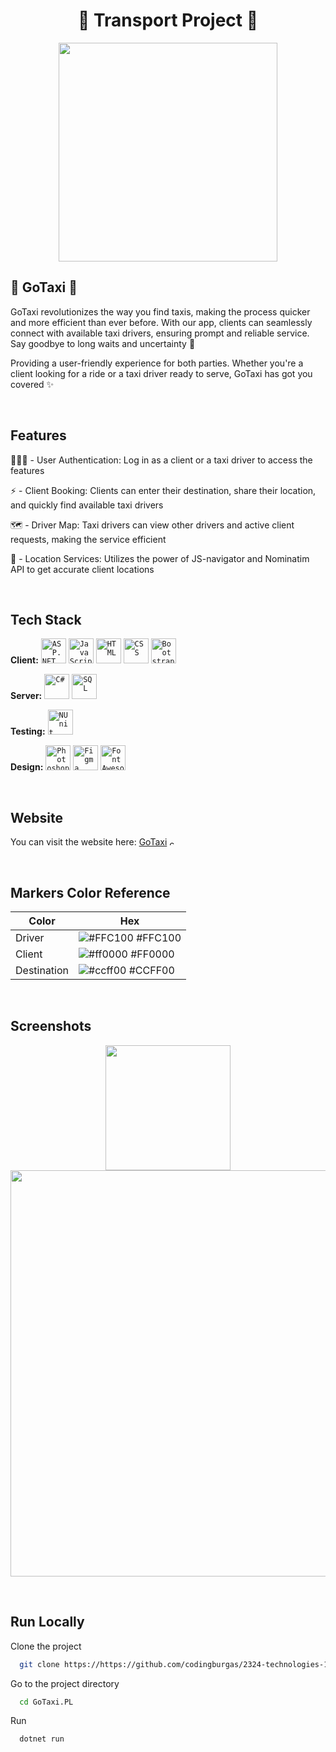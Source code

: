 

<h1 align="center">🚦 Transport Project 🚦</h1>

<p align="center">
  <img src="https://media.discordapp.net/attachments/935809460809633832/1196216322619621486/Screenshot_2024-01-14_203438-removebg-preview.png?ex=6679f043&is=66789ec3&hm=75ed0c60c34960dea3b158815e71ca75dd38d8f4ce4d325f61a642f91532447c&=&format=webp&quality=lossless" width="350">
</p>

## 🚖 GoTaxi 🚖
GoTaxi revolutionizes the way you find taxis, making the process quicker and more efficient than ever before. With our app, clients can seamlessly connect with available taxi drivers, ensuring prompt and reliable service. Say goodbye to long waits and uncertainty 🚕

Providing a user-friendly experience for both parties. Whether you're a client looking for a ride or a taxi driver ready to serve, GoTaxi has got you covered ✨

<br>

## Features

🧑🏽‍💻 - User Authentication: Log in as a client or a taxi driver to access the features

⚡ - Client Booking: Clients can enter their destination, share their location, and quickly find available taxi drivers

🗺️ - Driver Map: Taxi drivers can view other drivers and active client requests, making the service efficient

📍 - Location Services: Utilizes the power of JS-navigator and Nominatim API to get accurate client locations

<br>

## Tech Stack

**Client:**
<code><img height="40" src="https://upload.wikimedia.org/wikipedia/commons/thumb/e/ee/.NET_Core_Logo.svg/1024px-.NET_Core_Logo.svg.png" alt="ASP.NET"></code>
<code><img height="40" src="https://upload.wikimedia.org/wikipedia/commons/thumb/6/6a/JavaScript-logo.png/768px-JavaScript-logo.png" alt="JavaScript"></code>
<code><img height="40" src="https://cdn.pixabay.com/photo/2017/08/05/11/16/logo-2582748_960_720.png" alt="HTML"></code>
<code><img height="40" src="https://cdn.pixabay.com/photo/2017/08/05/11/16/logo-2582747_960_720.png" alt="CSS"></code>
<code><img height="40" src="https://upload.wikimedia.org/wikipedia/commons/thumb/b/b2/Bootstrap_logo.svg/800px-Bootstrap_logo.svg.png" alt="Bootstrap"></code>

**Server:** 
<code><img height="40" src="https://seeklogo.com/images/C/c-sharp-c-logo-02F17714BA-seeklogo.com.png" alt="C#"></code>
<code><img height="40" src="https://symbols.getvecta.com/stencil_27/79_sql-database-generic.494ff6320e.png" alt="SQL"></code>

**Testing:** 
<code><img height="40" src="https://avatars.githubusercontent.com/u/2678858?s=280&v=4" alt="NUnit"></code>

**Design:** 
<code><img height="40" src="https://i.pinimg.com/originals/9c/ea/ba/9ceaba69b7a9f89158ff953107978f3e.png" alt="Photoshop"></code>
<code><img height="40" src="https://cdn.sanity.io/images/599r6htc/localized/46a76c802176eb17b04e12108de7e7e0f3736dc6-1024x1024.png?w=804&h=804&q=75&fit=max&auto=format" alt="Figma"></code>
<code><img height="40" src="https://upload.wikimedia.org/wikipedia/commons/thumb/5/5f/Font_Awesome_logomark_blue.svg/1200px-Font_Awesome_logomark_blue.svg.png" alt="FontAwesome"></code>

<br>

## Website
You can visit the website here: <a href="https://gotaxi.azurewebsites.net/">GoTaxi</a> <img height="10" src="https://via.placeholder.com/10/FFC100?text=+" alt="color">

<br>

## Markers Color Reference

| Color             | Hex                                                                |
| ----------------- | ------------------------------------------------------------------ |
| Driver | ![#FFC100](https://via.placeholder.com/10/FFC100?text=+)   #FFC100 |
| Client| ![#ff0000](https://via.placeholder.com/10/ff0000?text=+)   #FF0000 |
| Destination|![#ccff00](https://via.placeholder.com/10/ccff00?text=)   #CCFF00 |


<br>

## Screenshots

<p align="center" display="flex">
  <img src="https://media.discordapp.net/attachments/935809460809633832/1196214971726581891/iphone-mockup-portrait.png?ex=6679ef01&is=66789d81&hm=ebf0dc9546b8bc0cbb759090a7971e87b54827963014a9eba50d47b097751bb5&=&format=webp&quality=lossless&width=345&height=651" width="200">
  <img src="https://media.discordapp.net/attachments/935809460809633832/1196214972548653056/mac-mockup.png?ex=6679ef02&is=66789d82&hm=79a7c92f17e2adea940af40112abecdccf99ce362372f08dc6c19a4d3ba75760&=&format=webp&quality=lossless&width=954&height=622" width="650">
</p>

<br>

## Run Locally

Clone the project

```bash
  git clone https://https://github.com/codingburgas/2324-technologies-11-transport-assignment-HHChandar20/
```

Go to the project directory

```bash
  cd GoTaxi.PL
```

Run

```bash
  dotnet run
```
